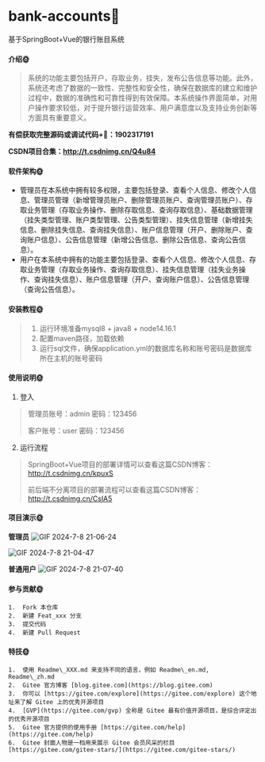 # bank-accounts🎂
基于SpringBoot+Vue的银行账目系统

#### 介绍🌞

> 系统的功能主要包括开户，存取业务，挂失，发布公告信息等功能。此外，系统还考虑了数据的一致性、完整性和安全性，确保在数据库的建立和维护过程中，数据的准确性和可靠性得到有效保障。本系统操作界面简单，对用户操作要求较低，对于提升银行运营效率、用户满意度以及支持业务创新等方面具有重要意义。

**有偿获取完整源码或调试代码+🐧：1902317191**

**CSDN项目合集：http://t.csdnimg.cn/Q4u84**

#### 软件架构🌞

+ 管理员在本系统中拥有较多权限，主要包括登录、查看个人信息、修改个人信息、管理员管理（新增管理员账户、删除管理员账户、查询管理员账户）、存取业务管理（存取业务操作、删除存取信息、查询存取信息）、基础数据管理（挂失类型管理、账户类型管理、公告类型管理）、挂失信息管理（新增挂失信息、删除挂失信息、查询挂失信息）、账户信息管理（开户、删除账户、查询账户信息）、公告信息管理（新增公告信息、删除公告信息、查询公告信息）。
+ 用户在本系统中拥有的功能主要包括登录、查看个人信息、修改个人信息、存取业务管理（存取业务操作、查询存取信息）、挂失信息管理（挂失业务操作、查询挂失信息）、账户信息管理（开户、查询账户信息）、公告信息管理（查询公告信息）。


#### 安装教程🌞

> 1. 运行环境准备mysql8 + java8 + node14.16.1
> 2. 配置maven路径，加载依赖
> 3. 运行sql文件，确保application.yml的数据库名称和账号密码是数据库所在主机的账号密码

#### 使用说明🌞

1. 登入

> 管理员账号：admin	密码：123456
>
> 客户账号：user	密码：123456

2. 运行流程

>  SpringBoot+Vue项目的部署详情可以查看这篇CSDN博客：http://t.csdnimg.cn/kpuxS
>
>  
>
>  前后端不分离项目的部署流程可以查看这篇CSDN博客：http://t.csdnimg.cn/CslA5

#### 项目演示🌞

**管理员**
![GIF 2024-7-8 21-06-24](https://github.com/luooin/bank-accounts/assets/85004172/e79c9412-cca2-4ece-8e89-fbfb32181d28)

![GIF 2024-7-8 21-04-47](https://github.com/luooin/bank-accounts/assets/85004172/82802e21-2e5e-449b-8ada-ef1e62341cd4)


**普通用户**
![GIF 2024-7-8 21-07-40](https://github.com/luooin/bank-accounts/assets/85004172/a8517f39-0a3c-411a-9eec-4050425359c5)




#### 参与贡献🌞

    1.  Fork 本仓库
    2.  新建 Feat_xxx 分支
    3.  提交代码
    4.  新建 Pull Request


#### 特技🌞

    1.  使用 Readme\_XXX.md 来支持不同的语言，例如 Readme\_en.md, Readme\_zh.md
    2.  Gitee 官方博客 [blog.gitee.com](https://blog.gitee.com)
    3.  你可以 [https://gitee.com/explore](https://gitee.com/explore) 这个地址来了解 Gitee 上的优秀开源项目
    4.  [GVP](https://gitee.com/gvp) 全称是 Gitee 最有价值开源项目，是综合评定出的优秀开源项目
    5.  Gitee 官方提供的使用手册 [https://gitee.com/help](https://gitee.com/help)
    6.  Gitee 封面人物是一档用来展示 Gitee 会员风采的栏目 [https://gitee.com/gitee-stars/](https://gitee.com/gitee-stars/)
